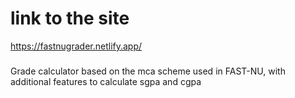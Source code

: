 # link to the site

https://fastnugrader.netlify.app/

###
Grade calculator based on the mca scheme used in FAST-NU, with additional features to calculate sgpa and cgpa
